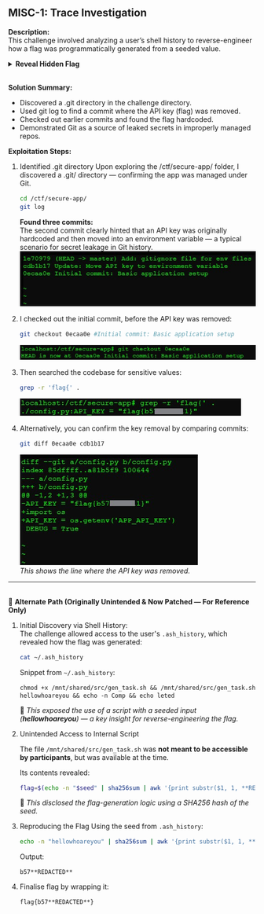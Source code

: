 ## MISC-1: Trace Investigation
**Description:**  
This challenge involved analyzing a user’s shell history to reverse-engineer how a flag was programmatically generated from a seeded value.
<details> <summary><b>Reveal Hidden Flag</b></summary>
flag{b57ab06d11}
</details></br>

**Solution Summary:**
- Discovered a .git directory in the challenge directory.
- Used git log to find a commit where the API key (flag) was removed.
- Checked out earlier commits and found the flag hardcoded.
- Demonstrated Git as a source of leaked secrets in improperly managed repos.

**Exploitation Steps:**
1. Identified .git directory
   Upon exploring the /ctf/secure-app/ folder, I discovered a .git/ directory — confirming the app was managed under Git.
   ```bash
   cd /ctf/secure-app/
   git log
   ```
   **Found three commits:**  
   The second commit clearly hinted that an API key was originally hardcoded and then moved into an environment variable — a typical scenario for secret leakage in Git history.
   ![img](../images/MISC-1.jpg)

2. I checked out the initial commit, before the API key was removed:
   ```bash
   git checkout 0ecaa0e #Initial commit: Basic application setup
   ```
   ![img](../images/MISC-1a.jpg)

3. Then searched the codebase for sensitive values:
   ```bash
   grep -r 'flag{' .
   ```
   ![img](../images/MISC-1b.jpg) 

4. Alternatively, you can confirm the key removal by comparing commits:
   ```bash
   git diff 0ecaa0e cdb1b17
   ```
   ![img](../images/MISC-1c.jpg)\
   _This shows the line where the API key was removed._

---
\
🔐 **Alternate Path (Originally Unintended & Now Patched — For Reference Only)**

1. Initial Discovery via Shell History:\
The challenge allowed access to the user's `.ash_history`, which revealed how the flag was generated:
   ```bash
   cat ~/.ash_history
   ```
   Snippet from `~/.ash_history`:
      ```plaintext
      chmod +x /mnt/shared/src/gen_task.sh && /mnt/shared/src/gen_task.sh hellowhoareyou && echo -n Comp && echo leted
      ```
   🧠 _This exposed the use of a script with a seeded input (**hellowhoareyou**) — a key insight for reverse-engineering the flag._

2. Unintended Access to Internal Script

   The file `/mnt/shared/src/gen_task.sh` was **not meant to be accessible by participants**, but was available at the time.

   Its contents revealed:
      ```bash
      flag=$(echo -n "$seed" | sha256sum | awk '{print substr($1, 1, **REDACTED**)}')
      ```
   📌 _This disclosed the flag-generation logic using a SHA256 hash of the seed._

3. Reproducing the Flag Using the seed from `.ash_history`:
      ```bash
      echo -n "hellowhoareyou" | sha256sum | awk '{print substr($1, 1, **REDACTED**)}'
      ```
      Output:
      ```plaintext
      b57**REDACTED**
      ```
4. Finalise flag by wrapping it:
      ```plaintext
      flag{b57**REDACTED**}
      ```